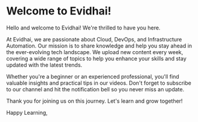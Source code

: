 # Welcome to Evidhai!

Hello and welcome to Evidhai! We're thrilled to have you here.

At Evidhai, we are passionate about Cloud, DevOps, and Infrastructure Automation. Our mission is to share knowledge and help you stay ahead in the ever-evolving tech landscape. We upload new content every week, covering a wide range of topics to help you enhance your skills and stay updated with the latest trends.

Whether you're a beginner or an experienced professional, you'll find valuable insights and practical tips in our videos. Don't forget to subscribe to our channel and hit the notification bell so you never miss an update.

Thank you for joining us on this journey. Let's learn and grow together!

Happy Learning,
